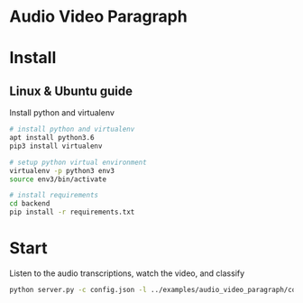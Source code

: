# Audio Video Paragraph

# Install

## Linux & Ubuntu guide

Install python and virtualenv 

```bash
# install python and virtualenv 
apt install python3.6
pip3 install virtualenv

# setup python virtual environment 
virtualenv -p python3 env3
source env3/bin/activate

# install requirements 
cd backend
pip install -r requirements.txt
```

# Start

Listen to the audio transcriptions, watch the video, and classify

```bash
python server.py -c config.json -l ../examples/audio_video_paragraph/config.xml -i ../examples/audio_video_paragraph/tasks.json -o output
```
